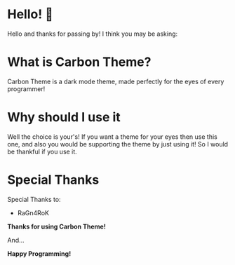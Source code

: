# Hello! 👋
Hello and thanks for passing by!
I think you may be asking:
# What is Carbon Theme?
<p>
Carbon Theme is a dark mode theme, made perfectly for the eyes of every programmer!
</p>

# Why should I use it
<p>
Well the choice is your's!
If you want a theme for your eyes then use this one, and also you would be supporting the theme by just using it! So I would be thankful if you use it.
</p>

# Special Thanks
<p>
Special Thanks to:
</p>

- RaGn4RoK

**Thanks for using Carbon Theme!**

And...

**Happy Programming!**